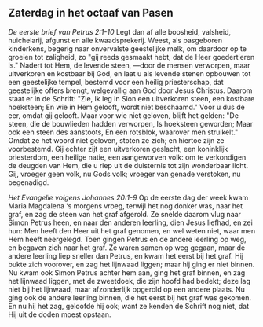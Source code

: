 ## Zaterdag in het octaaf van Pasen

*De eerste brief van Petrus 2:1-10*
Legt dan af alle boosheid, valsheid, huichelarij, afgunst en alle kwaadsprekerij. Weest, als pasgeboren kinderkens, begerig naar onvervalste geestelijke melk, om daardoor op te groeien tot zaligheid, zo "gij reeds gesmaakt hebt, dat de Heer goedertieren is." Nadert tot Hem, de levende steen, —door de mensen verworpen, maar uitverkoren en kostbaar bij God, en laat u als levende stenen opbouwen tot een geestelijke tempel, bestemd voor een heilig priesterschap, dat geestelijke offers brengt, welgevallig aan God door Jesus Christus. Daarom staat er in de Schrift: "Zie, Ik leg in Sion een uitverkoren steen, een kostbare hoeksteen; En wie in Hem gelooft, wordt niet beschaamd." Voor u dus de eer, omdat gij gelooft. Maar voor wie niet geloven, blijft het gelden: "De steen, die de bouwlieden hadden verworpen, Is hoeksteen geworden; Maar ook een steen des aanstoots, En een rotsblok, waarover men struikelt." Omdat ze het woord niet geloven, stoten ze zich; en hiertoe zijn ze voorbestemd. Gij echter zijt een uitverkoren geslacht, een koninklijk priesterdom, een heilige natie, een aangeworven volk: om te verkondigen de deugden van Hem, die u riep uit de duisternis tot zijn wonderbaar licht. Gij, vroeger geen volk, nu Gods volk; vroeger van genade verstoken, nu begenadigd. 

*Het Evangelie volgens Johannes 20:1-9*
Op de eerste dag der week kwam Maria Magdalena ‘s morgens vroeg, terwijl het nog donker was, naar het graf, en zag de steen van het graf afgerold. Ze snelde daarom vlug naar Simon Petrus heen, en naar den anderen leerling, dien Jesus liefhad, en zei hun: Men heeft den Heer uit het graf genomen, en wel weten niet, waar men Hem heeft neergelegd. Toen gingen Petrus en de andere leerling op weg, en begaven zich naar het graf. Ze waren samen op weg gegaan, maar de andere leerling liep sneller dan Petrus, en kwam het eerst bij het graf. Hij bukte zich voorover, en zag het lijnwaad liggen; maar hij ging er niet binnen. Nu kwam ook Simon Petrus achter hem aan, ging het graf binnen, en zag het lijnwaad liggen, met de zweetdoek, die zijn hoofd had bedekt; deze lag niet bij het lijnwaad, maar afzonderlijk opgerold op een andere plaats. Nu ging ook de andere leerling binnen, die het eerst bij het graf was gekomen. En nu hij het zag, geloofde hij ook; want ze kenden de Schrift nog niet, dat Hij uit de doden moest opstaan. 

